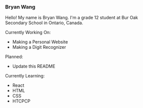 ### Bryan Wang

Hello! My name is Bryan Wang. I'm a grade 12 student at Bur Oak Secondary School in Ontario, Canada.

Currently Working On:
* Making a Personal Website
* Making a Digit Recognizer

Planned:
* Update this README

Currently Learning:
* React
* HTML
* CSS
* HTCPCP
